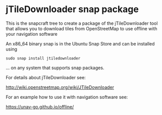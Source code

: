 # jTileDownloader snap package

This is the snapcraft tree to create a package of the jTileDownloader tool that allows you 
to download tiles from OpenStreetMap to use offline with your navigation software

An x86_64 binary snap is in the Ubuntu Snap Store and can be installed using

    sudo snap install jtiledownloader

... on any system that supports snap packages.

For details about jTileDownloader see:

http://wiki.openstreetmap.org/wiki/JTileDownloader

For an example how to use it with navigation software see:

https://unav-go.github.io/offline/
